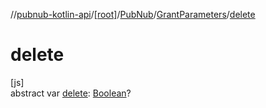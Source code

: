 //[pubnub-kotlin-api](../../../../index.md)/[[root]](../../index.md)/[PubNub](../index.md)/[GrantParameters](index.md)/[delete](delete.md)

# delete

[js]\
abstract var [delete](delete.md): [Boolean](https://kotlinlang.org/api/latest/jvm/stdlib/kotlin/-boolean/index.html)?
